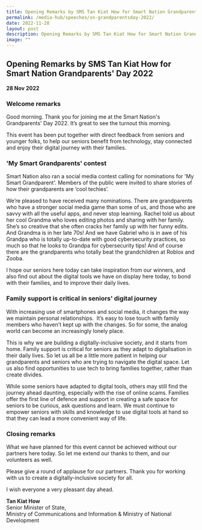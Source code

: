 ```yaml
---
title: Opening Remarks by SMS Tan Kiat How for Smart Nation Grandparents' Day 2022
permalink: /media-hub/speeches/sn-grandparentsday-2022/
date: 2022-11-28
layout: post
description: Opening Remarks by SMS Tan Kiat How for Smart Nation Grandparents' Day 2022
image: ""
---
```

## Opening Remarks by SMS Tan Kiat How for Smart Nation Grandparents' Day 2022

**28 Nov 2022**

### Welcome remarks

Good morning. Thank you for joining me at the Smart Nation's Grandparents' Day 2022. It’s great to see the turnout this morning.

This event has been put together with direct feedback from seniors and younger folks, to help our seniors benefit from technology, stay connected and enjoy their digital journey with their families.

### 'My Smart Grandparents' contest
  
Smart Nation also ran a social media contest calling for nominations for 'My Smart Grandparent'. Members of the public were invited to share stories of how their grandparents are ‘cool techies’.

We’re pleased to have received many nominations. There are grandparents who have a stronger social media game than some of us, and those who are savvy with all the useful apps, and never stop learning. Rachel told us about her cool Grandma who loves editing photos and sharing with her family. She’s so creative that she often cracks her family up with her funny edits. And Grandma is in her late 70s! And we have Gabriel who is in awe of his Grandpa who is totally up-to-date with good cybersecurity practices, so much so that he looks to Grandpa for cybersecurity tips! And of course there are the grandparents who totally beat the grandchildren at Roblox and Zooba.

I hope our seniors here today can take inspiration from our winners, and also find out about the digital tools we have on display here today, to bond with their families, and to improve their daily lives.  

### Family support is critical in seniors' digital journey

With increasing use of smartphones and social media, it changes the way we maintain personal relationships.  It’s easy to lose touch with family members who haven’t kept up with the changes. So for some, the analog world can become an increasingly lonely place.

This is why we are building a digitally-inclusive society, and it starts from home. Family support is critical for seniors as they adapt to digitalisation in their daily lives. So let us all be a little more patient in helping our grandparents and seniors who are trying to navigate the digital space. Let us also find opportunities to use tech to bring families together, rather than create divides.

While some seniors have adapted to digital tools, others may still find the journey ahead daunting, especially with the rise of online scams. Families offer the first line of defence and support in creating a safe space for seniors to be curious, ask questions and learn. We must continue to empower seniors with skills and knowledge to use digital tools at hand so that they can lead a more convenient way of life.

### Closing remarks

What we have planned for this event cannot be achieved without our partners here today. So let me extend our thanks to them, and our volunteers as well.

Please give a round of applause for our partners. Thank you for working with us to create a digitally-inclusive society for all.

I wish everyone a very pleasant day ahead.


**Tan Kiat How**<br>
Senior Minister of State, <br>
Ministry of Communications and Information & Ministry of National Development<br>